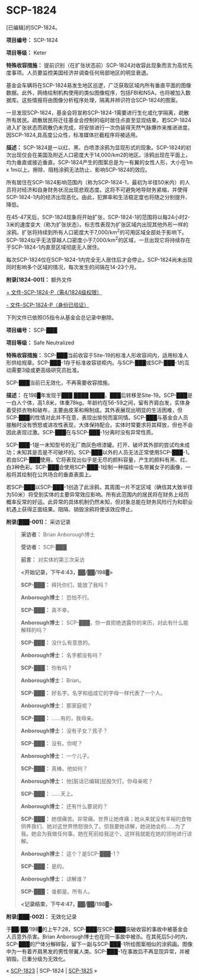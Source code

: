 # SCP-1824
                        




[已编辑]的SCP-1824。



**项目编号：** SCP-1824

**项目等级：** Keter

**特殊收容措施：** 提前识别（在扩张状态前）SCP-1824对收容此现象而言为高优先度事项。人员要监控美国经济并调查任何局部地区的明显衰退。

基金会车辆将在SCP-1824易发生地区巡逻，广泛获取区域内所有垂直平面的图像数据。此外，网络绘制机构使用的类似图像程序，包括FBI和NSA，也将被加入数据库。这些情报将由图像分析程序处理，隔离并辨识符合SCP-1824的图案。

一旦发现SCP-1824，基金会将宣称SCP-1824-1需要进行生化或化学隔离，疏散所有居民。疏散居民将迁往基金会控制的临时居住点直至显现结束。若SCP-1824进入扩张状态而疏散仍未完成，将安排进行一次伪装得天然气脉爆炸来推进进度。因SCP-1824,具高度公众性，标准媒体拦截程序将被适用。

**描述：** SCP-1824是一以红、黑、白喷漆涂鸦为显现形式的现象。SCP-1824的初次出现仅会在美国及附近人口密度大于14,000/km2的地区。涂鸦出现在平面上，均为垂直或接近垂直。SCP-1824产生的图案总是为一有翼的女性人形，大小在1m x 1m以上。擦除、阻档涂鸦无法防止、影响SCP-1824的效应。

所有居住在SCP-1824影响范围内（称为SCP-1824-1，最初为半径50米内）的人员将对经济和自身财务状况出现悲观态度。这将不可避免地导财务紧缩，并使得SCP-1824-1内的经济出现恶化。由此，犯罪率和生活稳定度也将随之分别提升、降低。

在45-47天后，SCP-1824现象将开始扩张，SCP-1824-1的范围将以每24小时2-3米的速度变大（称为扩张状态）。标志性表现为扩张区域内出现其他外形一样的涂鸦。扩张将持续到所有人口密度大于7,000/km<sup>2</sup>的可用区域全部处于影响下。SCP-1824似乎无法穿越人口密度小于7,000/km<sup>2</sup>的区域，一旦出现它将持续存在于SCP-1824-1内直至区域彻底无人居住。

每次SCP-1824仅在SCP-1824-1内完全无人居住后才会停止。SCP-1824尚未出现同时影响多个区域的情况，每次发生的间隔在14-23个月。

**附录[1824-001]：** 额外文件


<a shape='rect' class='collapsible-block-link' href='javascript:;'>+&#160;&#25991;&#20214;-SCP-1824-P&#65288;&#38656;4/1824&#32423;&#26435;&#38480;&#65289;</a>

<a shape='rect' class='collapsible-block-link' href='javascript:;'>-&#160;&#25991;&#20214;-SCP-1824-P&#65288;&#36523;&#20221;&#24050;&#39564;&#35777;&#65289;</a>

下列文件已依照O5指令从基金会总记录中删除。

**项目编号：** SCP-███

**项目等级：** Safe Neutralized

**特殊收容措施：** SCP-███当前收容于Site-19的标准人形收容间内，适用标准人形供给规章。SCP-███-1存于标准收容锁柜内。与SCP-███或SCP-███-1的互动需要3级或更高级研究员批准。

SCP-███当前已无效化，不再需要收容措施。

**描述：** 在198█年发现于███ ████ ████，███后转移至Site-19。SCP-███是一白人个体，高1.8米，体重78kg。年龄约在56-59之间，留有齐肩白发，实体身着受损衣物和破布，主要由皮革和棉制成。其外表展现出明显的生活困难，但SCP-███的性情对此并不在意，表现出愉悦而富同情。SCP-███与基金会人员接触时没有愤怒或进攻性表现，大体保持配合。实体时常要求将其释放，但也不会因此表现过激。SCP-███在与SCP-███-1分离时没有异常性质。

SCP-███-1是一未知型号的无厂商灰色喷漆罐。打开、破坏其外部的尝试均未成功；未知其是否是不可破坏的。SCP-███以外的人员无法正常使用SCP-███-1。若由SCP-███使用，它将表现出似乎是无尽的颜料容量，产生的颜料有黑、红、白3种色彩。SCP-███会使用SCP-███-1绘制一种描绘一名带翼女子的画像，一般将其绘制在公共场合的垂直表面上。

若SCP-███以SCP-███-1创造了此涂鸦，其周围一片不定区域（确信其大致半径为50米）将受到实体的主要异常效应影响。所有此范围内的居民将在财务上经历概率反常的好运。此异常的具体机制仍然未知，但对象总能在财务风险行为和职业机遇上获得正面结果。阻隔、销毁涂鸦将使该效应停止。

**附录[███-001]：** 采访记录


> **采访者：** Brian Anborough博士
> 
> **受访者：** SCP-███
> 
> **前言：** 对实体的第三次采访
> 
> **<开始记录，下午4:43，██/██/198█>** 
> 
> **SCP-███：** 拜托你们，能放了我吗？
> 
> **Anborough博士：** 恐怕不行。
> 
> **SCP-███：** 真不幸。
> 
> **Anborough博士：** SCP-███，你一直拒绝透露你的来历，对此有什么能解释的吗？
> 
> **SCP-███：** 没什么有意思的。
> 
> **Anborough博士：** 名字都没有吗？
> 
> **SCP-███：** 你有吗？
> 
> **Anborough博士：** Brian。
> 
> **SCP-███：** 好名字。名字和组成它的字母一样代表了一个人。
> 
> **Anborough博士：** 那家庭呢？
> 
> **SCP-███：** ……有的，我母亲。
> 
> **Anborough博士：** 没有子女？孩子？
> 
> **SCP-███：** 没有。你呢？
> 
> **Anborough博士：** 一个儿子。
> 
> **SCP-███：** 真棒。他如何？
> 
> **Anborough博士：** 他[脏话已编辑]屁股欠打。你母亲呢？
> 
> **SCP-███：** ……天上。
> 
> **Anborough博士：** 还有什么要说的？
> 
> **SCP-███：** 她很痛苦。非常痛。世界让她疼痛；她从来就没有丰裕的食物供养我们、她对这世界愤怒很久了。但我要她谅解，她说她会的……为了我。她会为我做任何事。她在死前给我这个，这样我就能在她的领地进行谅解。
> 
> **Anborough博士：** 这个？是SCP-███-1？
> 
> **SCP-███：** 是的。
> 
> **Anborough博士：** 谅解谁？
> 
> **SCP-███：** 谁都是。所有人。
> 
> **<记录结束，下午4:47，██/██/198█>** 
> 

**附录[███-002]：** 无效化记录

于██/██/198█的上午7:28，SCP-███在SCP-███突破收容的事故中被基金会人员意外杀害。Brian Anborough博士也在同一事故中被杀。在其死后5小时内，SCP-███的尸体分解碎裂，留下一副与SCP-███-1所绘图案相似的涂鸦画。图像中为一有着齐肩黑发的男性带翼人类。SCP-███-1在事故后不再显现异常，并被销毁。已重分级为无效化。






« [SCP-1823](/scp-1823) | SCP-1824 | [SCP-1825](/scp-1825) »





                    